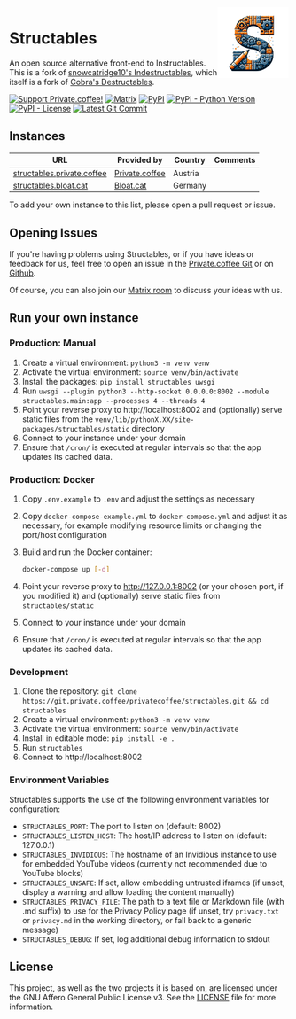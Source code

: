 <img align="right" src="src/structables/static/img/logo.png">

# Structables

An open source alternative front-end to Instructables. This is a fork of <a href="https://codeberg.org/indestructables/indestructables">snowcatridge10's Indestructables</a>, which itself is a fork of <a href="https://git.vern.cc/cobra/Destructables">Cobra's Destructables</a>.

[![Support Private.coffee!](https://shields.private.coffee/badge/private.coffee-support%20us!-pink?logo=coffeescript)](https://private.coffee)
[![Matrix](https://shields.private.coffee/badge/Matrix-join%20us!-blue?logo=matrix)](https://matrix.pcof.fi/#/#structables:private.coffee)
[![PyPI](https://shields.private.coffee/pypi/v/structables)](https://pypi.org/project/structables/)
[![PyPI - Python Version](https://shields.private.coffee/pypi/pyversions/structables)](https://pypi.org/project/structables/)
[![PyPI - License](https://shields.private.coffee/pypi/l/structables)](https://pypi.org/project/structables/)
[![Latest Git Commit](https://shields.private.coffee/gitea/last-commit/privatecoffee/structables?gitea_url=https://git.private.coffee)](https://git.private.coffee/privatecoffee/structables)

## Instances

| URL                                                               | Provided by                               | Country | Comments |
| ----------------------------------------------------------------- | ----------------------------------------- | ------- | -------- |
| [structables.private.coffee](https://structables.private.coffee/) | [Private.coffee](https://private.coffee/) | Austria |          |
| [structables.bloat.cat](https://structables.bloat.cat/)           | [Bloat.cat](https://bloat.cat)            | Germany |          |

To add your own instance to this list, please open a pull request or issue.

## Opening Issues

If you're having problems using Structables, or if you have ideas or feedback for us, feel free to open an issue in the [Private.coffee Git](https://git.private.coffee/PrivateCoffee/structables/issues) or on [Github](https://github.com/PrivateCoffee/structables/issues).

Of course, you can also join our [Matrix room](https://matrix.pcof.fi/#/#structables:private.coffee) to discuss your ideas with us.

## Run your own instance

### Production: Manual

1. Create a virtual environment: `python3 -m venv venv`
2. Activate the virtual environment: `source venv/bin/activate`
3. Install the packages: `pip install structables uwsgi`
4. Run `uwsgi --plugin python3 --http-socket 0.0.0.0:8002 --module structables.main:app --processes 4 --threads 4`
5. Point your reverse proxy to http://localhost:8002 and (optionally) serve static files from the `venv/lib/pythonX.XX/site-packages/structables/static` directory
6. Connect to your instance under your domain
7. Ensure that `/cron/` is executed at regular intervals so that the app updates its cached data.

### Production: Docker

1. Copy `.env.example` to `.env` and adjust the settings as necessary
2. Copy `docker-compose-example.yml` to `docker-compose.yml` and adjust it as necessary, for example modifying resource limits or changing the port/host configuration
3. Build and run the Docker container:

   ```sh
   docker-compose up [-d]
   ```

4. Point your reverse proxy to http://127.0.0.1:8002 (or your chosen port, if you modified it) and (optionally) serve static files from `structables/static`
5. Connect to your instance under your domain
6. Ensure that `/cron/` is executed at regular intervals so that the app updates its cached data.

### Development

1. Clone the repository: `git clone https://git.private.coffee/privatecoffee/structables.git && cd structables`
2. Create a virtual environment: `python3 -m venv venv`
3. Activate the virtual environment: `source venv/bin/activate`
4. Install in editable mode: `pip install -e .`
5. Run `structables`
6. Connect to http://localhost:8002

### Environment Variables

Structables supports the use of the following environment variables for configuration:

* `STRUCTABLES_PORT`: The port to listen on (default: 8002)
* `STRUCTABLES_LISTEN_HOST`: The host/IP address to listen on (default: 127.0.0.1)
* `STRUCTABLES_INVIDIOUS`: The hostname of an Invidious instance to use for embedded YouTube videos (currently not recommended due to YouTube blocks)
* `STRUCTABLES_UNSAFE`: If set, allow embedding untrusted iframes (if unset, display a warning and allow loading the content manually)
* `STRUCTABLES_PRIVACY_FILE`: The path to a text file or Markdown file (with .md suffix) to use for the Privacy Policy page (if unset, try `privacy.txt` or `privacy.md` in the working directory, or fall back to a generic message)
* `STRUCTABLES_DEBUG`: If set, log additional debug information to stdout

## License

This project, as well as the two projects it is based on, are licensed under the GNU Affero General Public License v3. See the [LICENSE](LICENSE) file for more information.

